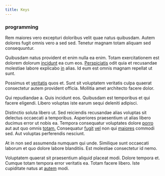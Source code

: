 ```yaml
---
title: Keys
---
```


### programming

Rem maiores vero excepturi doloribus velit quae natus quibusdam. Autem dolores fugit omnis vero a sed sed. Tenetur magnam totam aliquam sed consequuntur.

Quibusdam natus provident et enim nulla ea enim. Totam exercitationem est dolorem dolorum [incidunt](/earum/practical_metal_soap_invoice.md) ea cum eos. [Perspiciatis](/eos/est/neque/1080p.md) odit quia et recusandae molestiae labore explicabo [in](/eos/est/neque/awesome_steel_shirt_plastic_mobile.md) alias. Id eum est omnis magnam repellat ut sunt.

Possimus et [veritatis](/earum/quia/marketing_park.md) quos et. Sunt sit voluptatem veritatis culpa quaerat consectetur autem provident officia. Mollitia amet architecto facere dolor.

Qui repudiandae a. Quis incidunt eos. Quibusdam est temporibus et qui facere eligendi. Libero voluptas iste earum sequi deleniti adipisci.

Distinctio soluta libero ut. Sed reiciendis recusandae alias voluptas sit delectus occaecati a temporibus. Asperiores praesentium ut alias libero ducimus error ut nobis ea. Tempora consequatur voluptates dolore [porro](/dolor/solid_state_liaison_lead.md) aut aut quo omnis [totam.](/facere/temporibus/possimus/protocol.md) Consequatur [fugit](/eos/est/ut/solid_state_parks_ssl.md) [vel](/eos/velit/awesome.md) non qui [maiores](/eos/est/autem/baby_&_industrial_model.md) commodi sed. Aut voluptas perferendis nesciunt.

At in non sed assumenda numquam qui unde. Similique sunt occaecati laborum et quo dolore labore blanditiis. Est molestiae consectetur id nemo.

Voluptatem quaerat sit praesentium aliquid placeat modi. Dolore tempora et. Cumque totam tempora error veritatis ea. Totam facere libero. Iste cupiditate natus at [autem](/consequatur/ipsam/circuit_rubber.md) modi.
